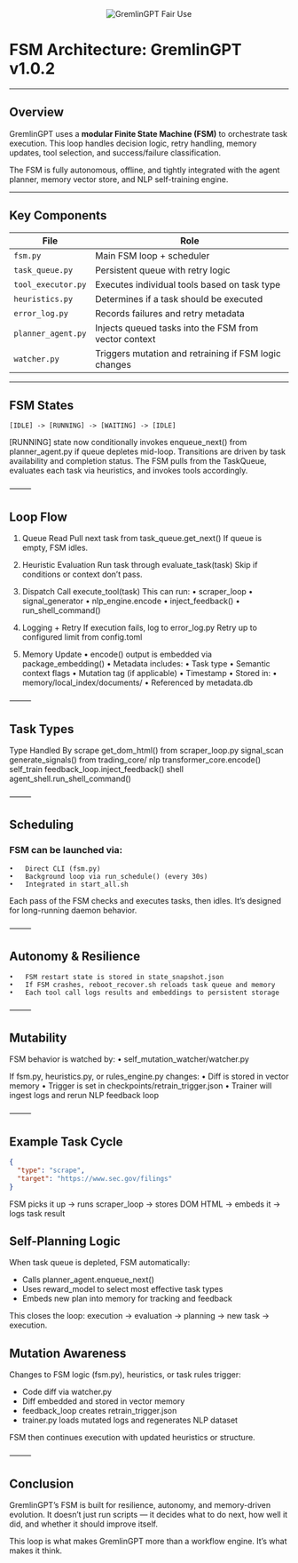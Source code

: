 <div align="center">
  <img src="https://img.shields.io/badge/Fair%20Use-GremlinGPT%20v1.0-black?style=for-the-badge&labelColor=black&color=red&logo=ghost&logoColor=red" alt="GremlinGPT Fair Use">
</div>

# FSM Architecture: GremlinGPT v1.0.2

---

## Overview

GremlinGPT uses a **modular Finite State Machine (FSM)** to orchestrate task execution. This loop handles decision logic, retry handling, memory updates, tool selection, and success/failure classification.

The FSM is fully autonomous, offline, and tightly integrated with the agent planner, memory vector store, and NLP self-training engine.

---

## Key Components

| File                              | Role |
|-----------------------------------|------|
| `fsm.py`                          | Main FSM loop + scheduler |
| `task_queue.py`                   | Persistent queue with retry logic |
| `tool_executor.py`               | Executes individual tools based on task type |
| `heuristics.py`                   | Determines if a task should be executed |
| `error_log.py`                    | Records failures and retry metadata |
| `planner_agent.py`               | Injects queued tasks into the FSM from vector context |
| `watcher.py`                      | Triggers mutation and retraining if FSM logic changes |

---

## FSM States

```text
[IDLE] -> [RUNNING] -> [WAITING] -> [IDLE]
```

[RUNNING] state now conditionally invokes enqueue_next() from planner_agent.py if queue depletes mid-loop.
Transitions are driven by task availability and completion status. The FSM pulls from the TaskQueue, evaluates each task via heuristics, and invokes tools accordingly.

⸻

## Loop Flow

1.	Queue Read
Pull next task from task_queue.get_next()
If queue is empty, FSM idles.

2.	Heuristic Evaluation
Run task through evaluate_task(task)
Skip if conditions or context don’t pass.

3.	Dispatch
Call execute_tool(task)
This can run:
	•	scraper_loop
	•	signal_generator
	•	nlp_engine.encode
	•	inject_feedback()
	•	run_shell_command()

4.	Logging + Retry
If execution fails, log to error_log.py
Retry up to configured limit from config.toml

5. Memory Update
	•	encode() output is embedded via package_embedding()
	•	Metadata includes:
	•	Task type
	•	Semantic context flags
	•	Mutation tag (if applicable)
	•	Timestamp
	•	Stored in:
	•	memory/local_index/documents/
	•	Referenced by metadata.db

⸻

## Task Types

Type
Handled By
scrape
get_dom_html() from scraper_loop.py
signal_scan
generate_signals() from trading_core/
nlp
transformer_core.encode()
self_train
feedback_loop.inject_feedback()
shell
agent_shell.run_shell_command()

⸻

## Scheduling

### FSM can be launched via:
	•	Direct CLI (fsm.py)
	•	Background loop via run_schedule() (every 30s)
	•	Integrated in start_all.sh

Each pass of the FSM checks and executes tasks, then idles. It’s designed for long-running daemon behavior.

⸻

## Autonomy & Resilience

	•	FSM restart state is stored in state_snapshot.json
	•	If FSM crashes, reboot_recover.sh reloads task queue and memory
	•	Each tool call logs results and embeddings to persistent storage

⸻

## Mutability

FSM behavior is watched by:
	•	self_mutation_watcher/watcher.py

If fsm.py, heuristics.py, or rules_engine.py changes:
	•	Diff is stored in vector memory
	•	Trigger is set in checkpoints/retrain_trigger.json
	•	Trainer will ingest logs and rerun NLP feedback loop

⸻

## Example Task Cycle
```json
{
  "type": "scrape",
  "target": "https://www.sec.gov/filings"
}
```
FSM picks it up → runs scraper_loop → stores DOM HTML → embeds it → logs task result

## Self-Planning Logic

When task queue is depleted, FSM automatically:
- Calls planner_agent.enqueue_next()
- Uses reward_model to select most effective task types
- Embeds new plan into memory for tracking and feedback

This closes the loop: execution → evaluation → planning → new task → execution.

## Mutation Awareness

Changes to FSM logic (fsm.py), heuristics, or task rules trigger:
- Code diff via watcher.py
- Diff embedded and stored in vector memory
- feedback_loop creates retrain_trigger.json
- trainer.py loads mutated logs and regenerates NLP dataset

FSM then continues execution with updated heuristics or structure.

⸻

## Conclusion

GremlinGPT’s FSM is built for resilience, autonomy, and memory-driven evolution. It doesn’t just run scripts — it decides what to do next, how well it did, and whether it should improve itself.

This loop is what makes GremlinGPT more than a workflow engine. It’s what makes it think.

